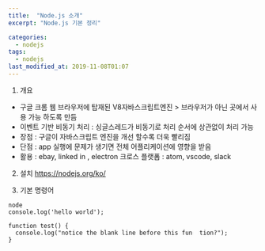 ```yaml
---
title:  "Node.js 소개"
excerpt: "Node.js 기본 정리"

categories:
  - nodejs
tags:
  - nodejs
last_modified_at: 2019-11-08T01:07
---
```


1. 개요
- 구글 크롬 웹 브라우저에 탑재된 V8자바스크립트엔진 > 브라우저가 아닌 곳에서 사용 가능 하도록 만듬
- 이벤트 기반 비동기 처리 : 싱글스레드가 비동기로 처리 순서에 상관없이 처리 가능
- 장점 : 구글이 자바스크립트 엔진을 개선 할수록 더욱 빨리짐
- 단점 : app 실행에 문제가 생기면 전체 어플리케이션에 영향을 받음
- 활용 : ebay, linked in , electron 크로스 플랫폼 : atom, vscode, slack

2. 설치
https://nodejs.org/ko/

3. 기본 명령어
```
node
console.log('hello world');
```


```
function test() {
  console.log("notice the blank line before this fun  tion?");
}
```
